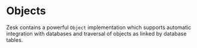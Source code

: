 # Objects

Zesk contains a powerful `Object` implementation which supports automatic integration with databases and traversal of objects as linked by database tables.


